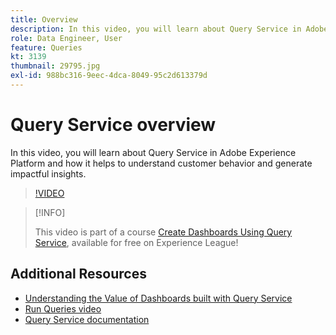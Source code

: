 ```yaml
---
title: Overview
description: In this video, you will learn about Query Service in Adobe Experience Platform and how it helps to understand customer behavior and generate impactful insights. 
role: Data Engineer, User
feature: Queries
kt: 3139
thumbnail: 29795.jpg
exl-id: 988bc316-9eec-4dca-8049-95c2d613379d
---
```

# Query Service overview

In this video, you will learn about Query Service in Adobe Experience Platform and how it helps to understand customer behavior and generate impactful insights. 

>[!VIDEO](https://video.tv.adobe.com/v/29795?quality=12&learn=on)

>[!INFO]
>
> This video is part of a course [Create Dashboards Using Query Service](https://experienceleague.adobe.com/?recommended=ExperiencePlatform-D-1-2021.1.qsvc.dash), available for free on Experience League!

## Additional Resources

* [Understanding the Value of Dashboards built with Query Service](understanding-the-value-of-dashboards-built-with-query-service.md)
* [Run Queries video](run-queries.md)
* [Query Service documentation](https://experienceleague.adobe.com/docs/experience-platform/query/home.html)

